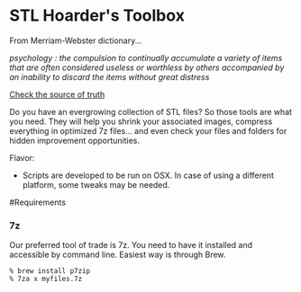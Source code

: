 # STL Hoarder's Toolbox
From Merriam-Webster dictionary...

_psychology : the compulsion to continually accumulate a variety of items that are often considered useless or worthless by others accompanied by an inability to discard the items without great distress_

[Check the source of truth](https://www.merriam-webster.com/dictionary/hoarding)

Do you have an evergrowing collection of STL files? So those tools are what you need.
They will help you shrink your associated images, compress everything in optimized 7z files... and even check your files and folders for hidden improvement opportunities.

Flavor:
 - Scripts are developed to be run on OSX. In case of using a different platform, some tweaks may be needed.

#Requirements
### 7z
Our preferred tool of trade is 7z.
You need to have it installed and accessible by command line. Easiest way is through Brew.
```
% brew install p7zip
% 7za x myfiles.7z
```
